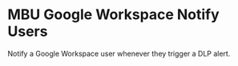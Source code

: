 # MBU Google Workspace Notify Users

Notify a Google Workspace user whenever they trigger a DLP alert.
